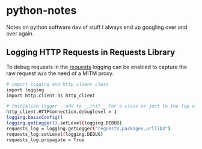 # python-notes
Notes on python software dev of stuff I always end up googling over and over again.

## Logging HTTP Requests in Requests Library
To debug requests in the [requests](https://requests.readthedocs.io/en/master/_modules/requests/api) logging can be enabled to capture the raw request w/o the need of a MITM proxy.

```bash
# import logging and http_client cless
import logging
import http.client as http_client

# initialize logger - add to __init__ for a class or just to the top of a classes file
http_client.HTTPConnection.debuglevel = 1
logging.basicConfig()
logging.getLogger().setLevel(logging.DEBUG)
requests_log = logging.getLogger("requests.packages.urllib3")
requests_log.setLevel(logging.DEBUG)
requests_log.propagate = True
```
